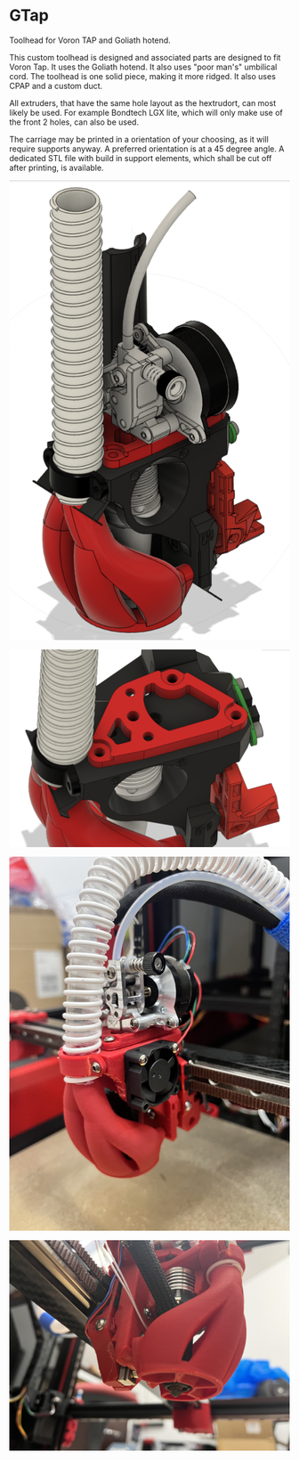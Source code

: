 # GTap
Toolhead for Voron TAP and Goliath hotend.

This custom toolhead is designed and associated parts are designed to fit Voron Tap. It uses the Goliath hotend. It also uses "poor man's" umbilical cord. The toolhead is one solid piece, making it more ridged. It also uses CPAP and a custom duct. 

All extruders, that have the same hole layout as the hextrudort, can most likely be used. For example Bondtech LGX lite, which will only make use of the front 2 holes, can also be used. 

The carriage may be printed in a orientation of your choosing, as it will require supports anyway. A preferred orientation is at a 45 degree angle. A dedicated STL file with build in support elements, which shall be cut off after printing, is available. 

![Full toolhead](img/Full_toolhead.png)

![extruder plate](img/extruder_plate.png)

![demo pic 1](img/pic1.jpeg)

![demo pic 2](img/pic2.jpeg)
